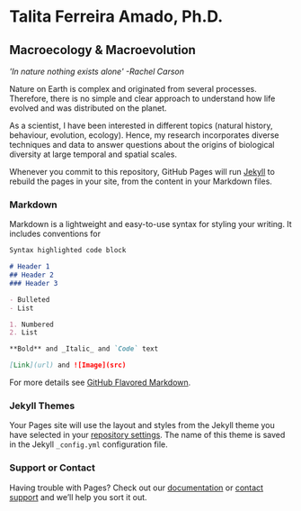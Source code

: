 # Talita Ferreira Amado, Ph.D.

## Macroecology & Macroevolution

_'In nature nothing exists alone' -Rachel Carson_ 

Nature on Earth is complex and originated from several processes. Therefore, there is no simple and clear approach to understand how life evolved and was distributed on the planet.   

As a scientist, I have been interested in different topics (natural history, behaviour, evolution, ecology). Hence, my research incorporates diverse techniques and data to answer questions about the origins of biological diversity at large temporal and spatial scales. 




Whenever you commit to this repository, GitHub Pages will run [Jekyll](https://jekyllrb.com/) to rebuild the pages in your site, from the content in your Markdown files.

### Markdown

Markdown is a lightweight and easy-to-use syntax for styling your writing. It includes conventions for

```markdown
Syntax highlighted code block

# Header 1
## Header 2
### Header 3

- Bulleted
- List

1. Numbered
2. List

**Bold** and _Italic_ and `Code` text

[Link](url) and ![Image](src)
```

For more details see [GitHub Flavored Markdown](https://guides.github.com/features/mastering-markdown/).

### Jekyll Themes

Your Pages site will use the layout and styles from the Jekyll theme you have selected in your [repository settings](https://github.com/amadotalita/amado/settings). The name of this theme is saved in the Jekyll `_config.yml` configuration file.

### Support or Contact

Having trouble with Pages? Check out our [documentation](https://help.github.com/categories/github-pages-basics/) or [contact support](https://github.com/contact) and we’ll help you sort it out.

